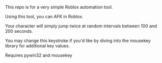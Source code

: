 This repo is for a very simple Roblox automation tool. 

Using this tool, you can AFK in Roblox. 

Your character will simply jump twice at random intervals between 100 and 200 seconds. 

You may change this keystroke if you'd like by diving into the mousekey library for additional key values.

Requires pywin32 and mousekey
